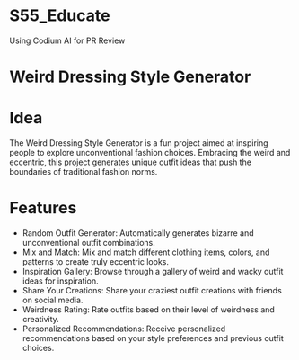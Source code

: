 ﻿# S55_Educate

Using Codium AI for PR Review

# Weird Dressing Style Generator

# Idea
The Weird Dressing Style Generator is a fun project aimed at inspiring people to explore unconventional fashion choices. Embracing the weird and eccentric, this project generates unique outfit ideas that push the boundaries of traditional fashion norms.

# Features
- Random Outfit Generator: Automatically generates bizarre and unconventional outfit combinations.
- Mix and Match: Mix and match different clothing items, colors, and patterns to create truly eccentric looks.
- Inspiration Gallery: Browse through a gallery of weird and wacky outfit ideas for inspiration.
- Share Your Creations: Share your craziest outfit creations with friends on social media.
- Weirdness Rating: Rate outfits based on their level of weirdness and creativity.
- Personalized Recommendations: Receive personalized recommendations based on your style preferences and previous outfit choices.
